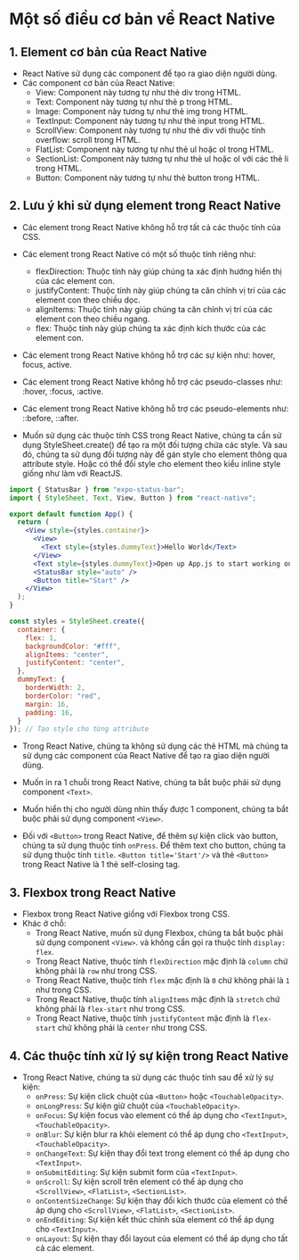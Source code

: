 # Một số điều cơ bản về React Native

## 1. Element cơ bản của React Native
- React Native sử dụng các component để tạo ra giao diện người dùng.
- Các component cơ bản của React Native:
    - View: Component này tương tự như thẻ div trong HTML.
    - Text: Component này tương tự như thẻ p trong HTML.
    - Image: Component này tương tự như thẻ img trong HTML.
    - TextInput: Component này tương tự như thẻ input trong HTML.
    - ScrollView: Component này tương tự như thẻ div với thuộc tính overflow: scroll trong HTML.
    - FlatList: Component này tương tự như thẻ ul hoặc ol trong HTML.
    - SectionList: Component này tương tự như thẻ ul hoặc ol với các thẻ li trong HTML.
    - Button: Component này tương tự như thẻ button trong HTML.

## 2. Lưu ý khi sử dụng element trong React Native
- Các element trong React Native không hỗ trợ tất cả các thuộc tính của CSS.
- Các element trong React Native có một số thuộc tính riêng như:
    + flexDirection: Thuộc tính này giúp chúng ta xác định hướng hiển thị của các element con.
    + justifyContent: Thuộc tính này giúp chúng ta căn chỉnh vị trí của các element con theo chiều dọc.
    + alignItems: Thuộc tính này giúp chúng ta căn chỉnh vị trí của các element con theo chiều ngang.
    + flex: Thuộc tính này giúp chúng ta xác định kích thước của các element con.
- Các element trong React Native không hỗ trợ các sự kiện như: hover, focus, active.
- Các element trong React Native không hỗ trợ các pseudo-classes như: :hover, :focus, :active.
- Các element trong React Native không hỗ trợ các pseudo-elements như: ::before, ::after.

- Muốn sử dụng các thuộc tính CSS trong React Native, chúng ta cần sử dụng StyleSheet.create() để tạo ra một đối tượng chứa các style. Và sau đó, chúng ta sử dụng đối tượng này để gán style cho element thông qua attribute style. Hoặc có thể đổi style cho element theo kiểu inline style giống như làm với ReactJS.
```jsx
import { StatusBar } from "expo-status-bar";
import { StyleSheet, Text, View, Button } from "react-native";

export default function App() {
  return (
    <View style={styles.container}>
      <View>
        <Text style={styles.dummyText}>Hello World</Text>
      </View>
      <Text style={styles.dummyText}>Open up App.js to start working on your app!</Text>
      <StatusBar style="auto" />
      <Button title="Start" />
    </View>
  );
}

const styles = StyleSheet.create({
  container: {
    flex: 1,
    backgroundColor: "#fff",
    alignItems: "center",
    justifyContent: "center",
  },
  dummyText: {
    borderWidth: 2,
    borderColor: "red",
    margin: 16,
    padding: 16,
  }
}); // Tạo style cho từng attribute
```

- Trong React Native, chúng ta không sử dụng các thẻ HTML mà chúng ta sử dụng các component của React Native để tạo ra giao diện người dùng.

- Muốn in ra 1 chuỗi trong React Native, chúng ta bắt buộc phải sử dụng component `<Text>`.

- Muốn hiển thị cho người dùng nhìn thấy được 1 component, chúng ta bắt buộc phải sử dụng component `<View>`.

- Đối với `<Button>` trong React Native, để thêm sự kiện click vào button, chúng ta sử dụng thuộc tính `onPress`. Để thêm text cho button, chúng ta sử dụng thuộc tính `title`. `<Button title='Start'/>` và thẻ `<Button>` trong React Native là 1 thẻ self-closing tag.

## 3. Flexbox trong React Native
- Flexbox trong React Native giống với Flexbox trong CSS.
- Khác ở chỗ:
    + Trong React Native, muốn sử dụng Flexbox, chúng ta bắt buộc phải sử dụng component `<View>`. và không cần gọi ra thuộc tính `display: flex`.
    + Trong React Native, thuộc tính `flexDirection` mặc định là `column` chứ không phải là `row` như trong CSS.
    + Trong React Native, thuộc tính `flex` mặc định là `0` chứ không phải là `1` như trong CSS.
    + Trong React Native, thuộc tính `alignItems` mặc định là `stretch` chứ không phải là `flex-start` như trong CSS.
    + Trong React Native, thuộc tính `justifyContent` mặc định là `flex-start` chứ không phải là `center` như trong CSS.

## 4. Các thuộc tính xử lý sự kiện trong React Native
- Trong React Native, chúng ta sử dụng các thuộc tính sau để xử lý sự kiện:
    + `onPress`: Sự kiện click chuột của `<Button>` hoặc `<TouchableOpacity>`.
    + `onLongPress`: Sự kiện giữ chuột của `<TouchableOpacity>`.
    + `onFocus`: Sự kiện focus vào element có thể áp dụng cho `<TextInput>`, `<TouchableOpacity>`.
    + `onBlur`: Sự kiện blur ra khỏi element có thể áp dụng cho `<TextInput>`, `<TouchableOpacity>`.
    + `onChangeText`: Sự kiện thay đổi text trong element có thể áp dụng cho `<TextInput>`.
    + `onSubmitEditing`: Sự kiện submit form của `<TextInput>`.
    + `onScroll`: Sự kiện scroll trên element có thể áp dụng cho `<ScrollView>`, `<FlatList>`, `<SectionList>`.
    + `onContentSizeChange`: Sự kiện thay đổi kích thước của element có thể áp dụng cho `<ScrollView>`, `<FlatList>`, `<SectionList>`.
    + `onEndEditing`: Sự kiện kết thúc chỉnh sửa element có thể áp dụng cho `<TextInput>`.
    + `onLayout`: Sự kiện thay đổi layout của element có thể áp dụng cho tất cả các element.